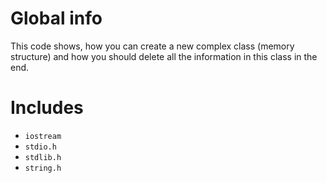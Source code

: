 # Global info
This code shows, how you can create a new complex class (memory structure) and how you should delete all the information in this class in the end.


# Includes
* `iostream`
* `stdio.h`
* `stdlib.h`
* `string.h`
